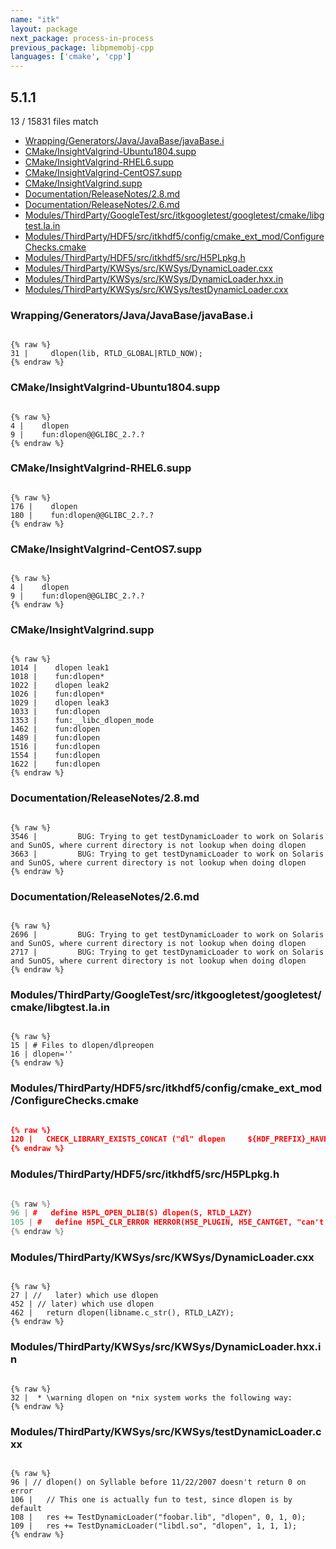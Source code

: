 ```yaml
---
name: "itk"
layout: package
next_package: process-in-process
previous_package: libpmemobj-cpp
languages: ['cmake', 'cpp']
---
```

## 5.1.1
13 / 15831 files match

 - [Wrapping/Generators/Java/JavaBase/javaBase.i](#wrappinggeneratorsjavajavabasejavabasei)
 - [CMake/InsightValgrind-Ubuntu1804.supp](#cmakeinsightvalgrind-ubuntu1804supp)
 - [CMake/InsightValgrind-RHEL6.supp](#cmakeinsightvalgrind-rhel6supp)
 - [CMake/InsightValgrind-CentOS7.supp](#cmakeinsightvalgrind-centos7supp)
 - [CMake/InsightValgrind.supp](#cmakeinsightvalgrindsupp)
 - [Documentation/ReleaseNotes/2.8.md](#documentationreleasenotes28md)
 - [Documentation/ReleaseNotes/2.6.md](#documentationreleasenotes26md)
 - [Modules/ThirdParty/GoogleTest/src/itkgoogletest/googletest/cmake/libgtest.la.in](#modulesthirdpartygoogletestsrcitkgoogletestgoogletestcmakelibgtestlain)
 - [Modules/ThirdParty/HDF5/src/itkhdf5/config/cmake_ext_mod/ConfigureChecks.cmake](#modulesthirdpartyhdf5srcitkhdf5configcmake_ext_modconfigurecheckscmake)
 - [Modules/ThirdParty/HDF5/src/itkhdf5/src/H5PLpkg.h](#modulesthirdpartyhdf5srcitkhdf5srch5plpkgh)
 - [Modules/ThirdParty/KWSys/src/KWSys/DynamicLoader.cxx](#modulesthirdpartykwsyssrckwsysdynamicloadercxx)
 - [Modules/ThirdParty/KWSys/src/KWSys/DynamicLoader.hxx.in](#modulesthirdpartykwsyssrckwsysdynamicloaderhxxin)
 - [Modules/ThirdParty/KWSys/src/KWSys/testDynamicLoader.cxx](#modulesthirdpartykwsyssrckwsystestdynamicloadercxx)

### Wrapping/Generators/Java/JavaBase/javaBase.i

```

{% raw %}
31 |     dlopen(lib, RTLD_GLOBAL|RTLD_NOW);
{% endraw %}

```
### CMake/InsightValgrind-Ubuntu1804.supp

```

{% raw %}
4 |    dlopen
9 |    fun:dlopen@@GLIBC_2.?.?
{% endraw %}

```
### CMake/InsightValgrind-RHEL6.supp

```

{% raw %}
176 |    dlopen
180 |    fun:dlopen@@GLIBC_2.?.?
{% endraw %}

```
### CMake/InsightValgrind-CentOS7.supp

```

{% raw %}
4 |    dlopen
9 |    fun:dlopen@@GLIBC_2.?.?
{% endraw %}

```
### CMake/InsightValgrind.supp

```

{% raw %}
1014 |    dlopen leak1
1018 |    fun:dlopen*
1022 |    dlopen leak2
1026 |    fun:dlopen*
1029 |    dlopen leak3
1033 |    fun:dlopen
1353 |    fun:__libc_dlopen_mode
1462 |    fun:dlopen
1489 |    fun:dlopen
1516 |    fun:dlopen
1554 |    fun:dlopen
1622 |    fun:dlopen
{% endraw %}

```
### Documentation/ReleaseNotes/2.8.md

```

{% raw %}
3546 |         BUG: Trying to get testDynamicLoader to work on Solaris and SunOS, where current directory is not lookup when doing dlopen
3663 |         BUG: Trying to get testDynamicLoader to work on Solaris and SunOS, where current directory is not lookup when doing dlopen
{% endraw %}

```
### Documentation/ReleaseNotes/2.6.md

```

{% raw %}
2696 |         BUG: Trying to get testDynamicLoader to work on Solaris and SunOS, where current directory is not lookup when doing dlopen
2717 |         BUG: Trying to get testDynamicLoader to work on Solaris and SunOS, where current directory is not lookup when doing dlopen
{% endraw %}

```
### Modules/ThirdParty/GoogleTest/src/itkgoogletest/googletest/cmake/libgtest.la.in

```

{% raw %}
15 | # Files to dlopen/dlpreopen
16 | dlopen=''
{% endraw %}

```
### Modules/ThirdParty/HDF5/src/itkhdf5/config/cmake_ext_mod/ConfigureChecks.cmake

```cmake

{% raw %}
120 |   CHECK_LIBRARY_EXISTS_CONCAT ("dl" dlopen     ${HDF_PREFIX}_HAVE_LIBDL)
{% endraw %}

```
### Modules/ThirdParty/HDF5/src/itkhdf5/src/H5PLpkg.h

```cpp

{% raw %}
96 | #   define H5PL_OPEN_DLIB(S) dlopen(S, RTLD_LAZY)
105 | #   define H5PL_CLR_ERROR HERROR(H5E_PLUGIN, H5E_CANTGET, "can't dlopen:%s", dlerror())
{% endraw %}

```
### Modules/ThirdParty/KWSys/src/KWSys/DynamicLoader.cxx

```

{% raw %}
27 | //   later) which use dlopen
452 | // later) which use dlopen
462 |   return dlopen(libname.c_str(), RTLD_LAZY);
{% endraw %}

```
### Modules/ThirdParty/KWSys/src/KWSys/DynamicLoader.hxx.in

```

{% raw %}
32 |  * \warning dlopen on *nix system works the following way:
{% endraw %}

```
### Modules/ThirdParty/KWSys/src/KWSys/testDynamicLoader.cxx

```

{% raw %}
96 | // dlopen() on Syllable before 11/22/2007 doesn't return 0 on error
106 |   // This one is actually fun to test, since dlopen is by default
108 |   res += TestDynamicLoader("foobar.lib", "dlopen", 0, 1, 0);
109 |   res += TestDynamicLoader("libdl.so", "dlopen", 1, 1, 1);
{% endraw %}

```
